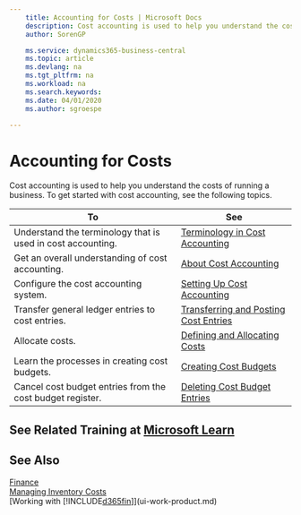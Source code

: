 ```yaml
---
    title: Accounting for Costs | Microsoft Docs
    description: Cost accounting is used to help you understand the costs of running a business. To get started with cost accounting, see the following topics.
    author: SorenGP

    ms.service: dynamics365-business-central
    ms.topic: article
    ms.devlang: na
    ms.tgt_pltfrm: na
    ms.workload: na
    ms.search.keywords:
    ms.date: 04/01/2020
    ms.author: sgroespe

---
```

# Accounting for Costs
Cost accounting is used to help you understand the costs of running a business. To get started with cost accounting, see the following topics.  

|To|See|  
|--------|---------|  
|Understand the terminology that is used in cost accounting.|[Terminology in Cost Accounting](finance-terminology-in-cost-accounting.md)|  
|Get an overall understanding of cost accounting.|[About Cost Accounting](finance-about-cost-accounting.md)|  
|Configure the cost accounting system.|[Setting Up Cost Accounting](finance-set-up-cost-accounting.md)|  
|Transfer general ledger entries to cost entries.|[Transferring and Posting Cost Entries](finance-transfer-and-post-cost-entries.md)|  
|Allocate costs.|[Defining and Allocating Costs](finance-define-and-allocate-costs.md)|  
|Learn the processes in creating cost budgets.|[Creating Cost Budgets](finance-create-cost-budgets.md)|
|Cancel cost budget entries from the cost budget register.|[Deleting Cost Budget Entries](finance-how-to-delete-cost-budget-entries.md)|

## See Related Training at [Microsoft Learn](/learn/paths/use-cost-accounting-dynamics-365-business-central/)

## See Also  
[Finance](finance.md)  
[Managing Inventory Costs](finance-manage-inventory-costs.md)  
[Working with [!INCLUDE[d365fin](includes/d365fin_md.md)]](ui-work-product.md)
